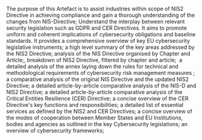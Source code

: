 The purpose of this Artefact is to assist industries within scope of NIS2 Directive in achieving compliance and gain a thorough understanding of the changes from NIS-Directive;
Understand the interplay between relevant security legislation such as GDPR and CER Directives.
It aims to promote uniform and coherent implications of cybersecurity obligations and baseline standards.
It provides a comprehensive overview of key EU cybersecurity legislative instruments; a high level summary of the key areas addressed by the NIS2 Directive; analysis of the NIS Directive organised by Chapter and Article;, breakdown of NIS2 Directive, filtered by chapter and article; &nbsp;a detailed analysis of the annex laying down the rules for technical and methodological requirements of cybersecurity risk management measures ; a comparative analysis of the original NIS Directive and the updated NIS2 Directive; a detailed article-by-article comparative analysis of the NIS-D and NIS2 Directive; a detailed article-by-article comparative analysis of the Critical Entities Resilience (CER) Directive; a concise overview of the CER Directive's key functions and responsibilities; a detailed list of essential services as defined by the NIS2 and CER Directives; a concise overview of the modes of cooperation between Member States and EU Institutions, bodies and agencies as outlined in the key Cybersecurity legislations; an overview of cybersecurity frameworks;
